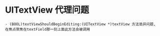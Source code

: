 # UITextView 代理问题

```objc
- (BOOL)textViewShouldBeginEditing:(UITextView *)textView 方法诡异问题,在焦点聚焦在textField那一刻上面此方法会被调用
```

